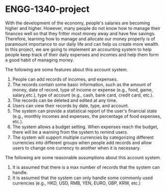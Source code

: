 # ENGG-1340-project
With the development of the economy, people's salaries are becoming higher and higher. However, many people do not know how to manage their finances well so that they fritter most money away and have few savings. Therefore, learning how to manage and allocate our money properly is of paramount importance to our daily life and can help us create more wealth. In this project, we are going to implement an accounting system to help people keep track of their daily expenses and incomes and help them form a good habit of managing money.

The following are some features about this account system.
1. People can add records of incomes, and expenses.
2. The records contain some basic information, such as the amount of money, date of record, type of income or expense (e.g., food, game, salary,etc.), type of account (e.g., cash, bank card, credit card, etc.).
3. The records can be deleted and edited at any time.
4. Users can view their records by date, type, and account.
5. The system can provide a statistical report of the user's financial state (e.g., monthly incomes and expenses, the percentage of food expenses, etc.).
6. The system allows a budget setting. When expenses reach the budget, there will be a warning from the system to remind users.
7. The system will support multiple currencies by categorizing different currencies into different groups when people add records and allow users to change one currency to another when it is necessary. 

The following are some reasonable assumptions about this account system.
1. It is assumed that there is a max number of records that the system can handle.
2. It is assumed that the system can only handle some commonly used currencies (e.g., HKD, USD, RMB, YEN, EURO, GBP, KRW, etc.)
